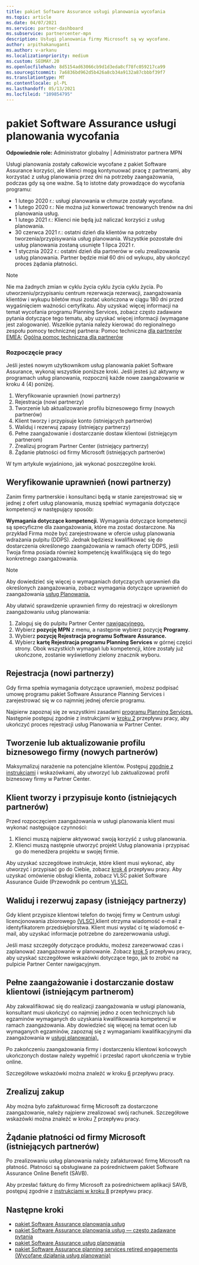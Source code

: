 ```yaml
---
title: pakiet Software Assurance usługi planowania wycofania
ms.topic: article
ms.date: 04/07/2021
ms.service: partner-dashboard
ms.subservice: partnercenter-mpn
description: Usługi planowania firmy Microsoft są wy wycofane.
author: arpithakanuganti
ms.author: v-arkanu
ms.localizationpriority: medium
ms.custom: SEOMAY.20
ms.openlocfilehash: 8d5154ad63066cb9d1d3eda8cf78fc059217ca99
ms.sourcegitcommit: 7a6836bd962d5b426a8cb34a9132a87cbbbf39f7
ms.translationtype: MT
ms.contentlocale: pl-PL
ms.lasthandoff: 05/13/2021
ms.locfileid: "109854795"
---
```

# <a name="software-assurance-planning-services-retirement"></a>pakiet Software Assurance usługi planowania wycofania

**Odpowiednie role:** Administrator globalny | Administrator partnera MPN


Usługi planowania zostały całkowicie wycofane z pakiet Software Assurance korzyści, ale klienci mogą kontynuować pracę z partnerami, aby korzystać z usług planowania przez dni na potrzeby zaangażowania, podczas gdy są one ważne. Są to istotne daty prowadzące do wycofania programu: 

- 1 lutego 2020 r.: usługi planowania w chmurze zostały wycofane.  
- 1 lutego 2020 r.: Nie można już konwertować trenowanych trenów na dni planowania usług.  
- 1 lutego 2021 r.: Klienci nie będą już naliczać korzyści z usług planowania. 
- 30 czerwca 2021 r.: ostatni dzień dla klientów na potrzeby tworzenia/przypisywania usług planowania. Wszystkie pozostałe dni usług planowania zostaną usunięte 1 lipca 2021 r.
- 1 stycznia 2022 r.: ostatni dzień dla partnerów w celu zrealizowania usług planowania. Partner będzie miał 60 dni od wykupu, aby ukończyć proces żądania płatności.  

>[!NOTE]
>Nie ma żadnych zmian w cyklu życia cyklu życia cyklu życia. Po utworzeniu/przypisaniu centrum rezerwacja rezerwacji, zaangażowania klientów i wykupu biletów musi zostać ukończona w ciągu 180 dni przed wygaśnięciem ważności certyfikatu.  Aby uzyskać więcej informacji na temat wycofania programu [](https://partner.microsoft.com/resources/collection/software-assurance-benefit-changes#/) Planning Services, zobacz często zadawane pytania dotyczące tego tematu, aby uzyskać więcej informacji (wymagane jest zalogowanie).  Wszelkie pytania należy kierować do regionalnego zespołu pomocy technicznej partnera: Pomoc techniczna [dla partnerów EMEA;](mailto:savoucher@msdirectservices.com) [Ogólna pomoc techniczna dla partnerów](https://partner.microsoft.com/dashboard/support/servicerequests)


### <a name="get-started"></a>Rozpoczęcie pracy

Jeśli jesteś nowym użytkownikom usług planowania pakiet Software Assurance, wykonaj wszystkie poniższe kroki. Jeśli jesteś już aktywny w programach usług planowania, rozpocznij każde nowe zaangażowanie w kroku 4 (4) poniżej.

1. Weryfikowanie uprawnień (nowi partnerzy)
2. Rejestracja (nowi partnerzy)
3. Tworzenie lub aktualizowanie profilu biznesowego firmy (nowych partnerów)
4. Klient tworzy i przypisuje konto (istniejących partnerów)
5. Waliduj i rezerwuj zapasy (istniejący partnerzy)
6. Pełne zaangażowanie i dostarczanie dostaw klientowi (istniejącym partnerom)
7. Zrealizuj program Partner Center (istniejący partnerzy)
8. Żądanie płatności od firmy Microsoft (istniejących partnerów)

W tym artykule wyjaśniono, jak wykonać poszczególne kroki.

## <a name="verify-eligibility-new-partners"></a>Weryfikowanie uprawnień (nowi partnerzy)

Zanim firmy partnerskie i konsultanci będą w stanie zarejestrować się w jednej z ofert usług planowania, muszą spełniać wymagania dotyczące kompetencji w następujący sposób:

**Wymagania dotyczące kompetencji.** Wymagania dotyczące kompetencji są specyficzne dla zaangażowania, które ma zostać dostarczone. Na przykład Firma może być zarejestrowane w ofercie usług planowania wdrażania pulpitu (DDPS). Jednak będziesz kwalifikować się do dostarczenia określonego zaangażowania w ramach oferty DDPS, jeśli Twoja firma posiada również kompetencję kwalifikującą się do tego konkretnego zaangażowania.

>[!NOTE]
> Aby dowiedzieć się więcej o wymaganiach dotyczących uprawnień dla określonych zaangażowania, zobacz wymagania dotyczące uprawnień do zaangażowania [usług Planowania.](software-assurance-dps-requirements.md)

Aby ułatwić sprawdzenie uprawnień firmy do rejestracji w określonym zaangażowaniu usług planowania:

1. Zaloguj się do pulpitu Partner Center [nawigacyjnego.](https://partner.microsoft.com/dashboard/home)
2. Wybierz **pozycję MPN** z menu, a następnie wybierz pozycję **Programy**.
3. Wybierz **pozycję Rejestracja programu Software Assurance.**
4. Wybierz **kartę Rejestracja programu Planning Services** w górnej części strony. Obok wszystkich wymagań lub kompetencji, które zostały już ukończone, zostanie wyświetlony zielony znacznik wyboru.

## <a name="enroll-new-partners"></a>Rejestracja (nowi partnerzy)

Gdy firma spełnia wymagania dotyczące uprawnień, możesz podpisać umowę programu pakiet Software Assurance Planning Services i zarejestrować się w co najmniej jednej ofercie programu.

Najpierw zapoznaj się ze wszystkimi zasadami [programu Planning Services.](https://go.microsoft.com/fwlink/?linkid=2115984) Następnie postępuj zgodnie z instrukcjami w [kroku 2](https://go.microsoft.com/fwlink/?linkid=2115983) przepływu pracy, aby ukończyć proces rejestracji usług Planowania w Partner Center.


## <a name="create-or-update-your-companys-business-profile-new-partners"></a>Tworzenie lub aktualizowanie profilu biznesowego firmy (nowych partnerów)

Maksymalizuj narażenie na potencjalne klientów. Postępuj [zgodnie z instrukcjami](create-a-marketing-profile.md) i wskazówkami, aby utworzyć lub zaktualizować profil biznesowy firmy w Partner Center.

## <a name="customer-creates-and-assigns-voucher-existing-partners"></a>Klient tworzy i przypisuje konto (istniejących partnerów)

Przed rozpoczęciem zaangażowania w usługi planowania klient musi wykonać następujące czynności:

1. Klienci muszą najpierw aktywować swoją korzyść z usług planowania.
2. Klienci muszą następnie utworzyć projekt Usług planowania i przypisać go do menedżera projektu w swojej firmie.

Aby uzyskać szczegółowe instrukcje, które klient musi wykonać, aby utworzyć i przypisać go do Ciebie, zobacz [krok 4](https://go.microsoft.com/fwlink/?linkid=2115983) przepływu pracy. Aby uzyskać omówienie obsługi klienta, zobacz VLSC pakiet Software Assurance Guide (Przewodnik po centrum [VLSC).](https://download.microsoft.com/download/A/7/D/A7D04694-1B1E-4B18-918F-0EDCD43BA2E5/VLSC-Software-Assurance-Guide_en-US.pdf)

## <a name="validate-and-reserve-voucher-existing-partners"></a>Waliduj i rezerwuj zapasy (istniejący partnerzy)

Gdy klient przypisze klientowi telefon do twojej firmy w Centrum usługi licencjonowania zbiorowego [(VLSC),](https://www.microsoft.com/Licensing/servicecenter/default.aspx)klient otrzyma wiadomość e-mail z identyfikatorem przedsiębiorstwa. Klient musi wysłać ci tę wiadomość e-mail, aby uzyskać informacje potrzebne do zarezerwowania usługi.

Jeśli masz szczegóły dotyczące produktu, możesz zarezerwować czas i zaplanować zaangażowanie w planowanie. Zobacz [krok 5](https://go.microsoft.com/fwlink/?linkid=2115983) przepływu pracy, aby uzyskać szczegółowe wskazówki dotyczące tego, jak to zrobić na pulpicie Partner Center nawigacyjnym.

## <a name="complete-engagement-and-provide-deliverables-to-your-customer-existing-partners"></a>Pełne zaangażowanie i dostarczanie dostaw klientowi (istniejącym partnerom)

Aby zakwalifikować się do realizacji zaangażowania w usługi planowania, konsultant musi ukończyć co najmniej jedno z ocen technicznych lub egzaminów wymaganych do uzyskania kwalifikowania kompetencji w ramach zaangażowania. Aby dowiedzieć się więcej na temat ocen lub wymaganych egzaminów, zapoznaj się z wymaganiami kwalifikacyjnymi dla zaangażowania w [usługi planowania).](software-assurance-dps-requirements.md)

Po zakończeniu zaangażowania firmy i dostarczeniu klientowi końcowych ukończonych dostaw należy wypełnić i przesłać raport ukończenia w trybie online.

Szczegółowe wskazówki można znaleźć w kroku [6](https://go.microsoft.com/fwlink/?linkid=2115983) przepływu pracy.

## <a name="redeem-voucher"></a>Zrealizuj zakup

Aby można było zafakturować firmę Microsoft za dostarczone zaangażowanie, należy najpierw zrealizować swój rachunek. Szczegółowe wskazówki można znaleźć w kroku [7](https://go.microsoft.com/fwlink/?linkid=2115983) przepływu pracy.

## <a name="request-payment-from-microsoft-existing-partners"></a>Żądanie płatności od firmy Microsoft (istniejących partnerów)

Po zrealizowaniu usług planowania należy zafakturować firmę Microsoft na płatność. Płatności są obsługiwane za pośrednictwem pakiet Software Assurance Online Benefit (SAVB).

Aby przesłać fakturę do firmy Microsoft za pośrednictwem aplikacji SAVB, postępuj zgodnie z [instrukcjami w kroku 8](https://go.microsoft.com/fwlink/?linkid=2115983) przepływu pracy.

## <a name="next-steps"></a>Następne kroki

- [pakiet Software Assurance planowania usług](https://go.microsoft.com/fwlink/?linkid=2115983)
- [pakiet Software Assurance planowania usług — często zadawane pytania](https://go.microsoft.com/fwlink/?linkid=2116077)
- [pakiet Software Assurance usług planowania](https://go.microsoft.com/fwlink/?linkid=2115984)
- [pakiet Software Assurance planning services retired engagements (Wycofane działania usług planowania)](https://query.prod.cms.rt.microsoft.com/cms/api/am/binary/RE4sln9)
